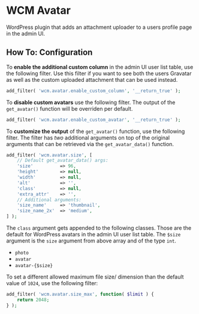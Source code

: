 # WCM Avatar

WordPress plugin that adds an attachment uploader to a users profile
page in the admin UI.

## How To: Configuration

To **enable the additional custom column** in the admin UI user list table,
use the following filter. Use this filter if you want to see both the users
Gravatar as well as the custom uploaded attachment that can be used instead.

```php
add_filter( 'wcm.avatar.enable_custom_column', '__return_true' );
```

To **disable custom avatars** use the following filter. The output of
the `get_avatar()` function will be overriden per default.

```php
add_filter( 'wcm.avatar.enable_custom_avatar', '__return_true' );
```

To **customize the output** of the `get_avatar()` function, use the
following filter. The filter has _two_ additional arguments on top
of the original arguments that can be retrieved via the
`get_avatar_data()` function.

```php
add_filter( 'wcm.avatar.size', [
	// Default get_avatar_data() args:
	'size'          => 96,
	'height'        => null,
	'width'         => null,
	'alt'           => '',
	'class'         => null,
	'extra_attr'    => '',
	// Additional arguments:
	'size_name'     => 'thumbnail',
	'size_name_2x'  => 'medium',
] );
```

The `class` argument gets appended to the following classes. Those are
the default for WordPress avatars in the admin UI user list table. The
`$size` argument is the `size` argument from above array and of the
type `int`.

 * `photo`
 * `avatar`
 * `avatar-{$size}`

To set a different allowed maximum file size/ dimension than the default
value of `1024`, use the following filter:

```php
add_filter( 'wcm.avatar.size_max', function( $limit ) {
	return 2048;
} );